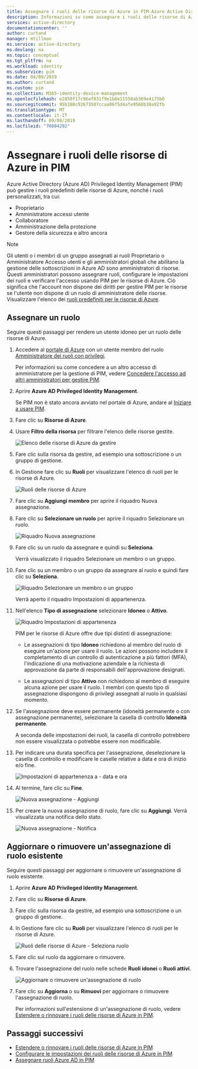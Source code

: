 ```yaml
---
title: Assegnare i ruoli delle risorse di Azure in PIM-Azure Active Directory | Microsoft Docs
description: Informazioni su come assegnare i ruoli delle risorse di Azure in Azure AD Privileged Identity Management (PIM).
services: active-directory
documentationcenter: ''
author: curtand
manager: mtillman
ms.service: active-directory
ms.devlang: na
ms.topic: conceptual
ms.tgt_pltfrm: na
ms.workload: identity
ms.subservice: pim
ms.date: 04/09/2019
ms.author: curtand
ms.custom: pim
ms.collection: M365-identity-device-management
ms.openlocfilehash: e2850f17c96ef031f9e1b8e11558ab369e4175b0
ms.sourcegitcommit: 95b180c92673507ccaa06f5d4afe9568b38a92fb
ms.translationtype: MT
ms.contentlocale: it-IT
ms.lasthandoff: 09/08/2019
ms.locfileid: "70804292"
---
```

# <a name="assign-azure-resource-roles-in-pim"></a>Assegnare i ruoli delle risorse di Azure in PIM

Azure Active Directory (Azure AD) Privileged Identity Management (PIM) può gestire i ruoli predefiniti delle risorse di Azure, nonché i ruoli personalizzati, tra cui:

- Proprietario
- Amministratore accessi utente
- Collaboratore
- Amministrazione della protezione
- Gestore della sicurezza e altro ancora

> [!NOTE]
> Gli utenti o i membri di un gruppo assegnati ai ruoli Proprietario o Amministratore Accesso utenti e gli amministratori globali che abilitano la gestione delle sottoscrizioni in Azure AD sono amministratori di risorse. Questi amministratori possono assegnare ruoli, configurare le impostazioni dei ruoli e verificare l'accesso usando PIM per le risorse di Azure. Ciò significa che l'account non dispone dei diritti per gestire PIM per le risorse se l'utente non dispone di un ruolo di amministratore delle risorse. Visualizzare l'elenco dei [ruoli predefiniti per le risorse di Azure](../../role-based-access-control/built-in-roles.md).

## <a name="assign-a-role"></a>Assegnare un ruolo

Seguire questi passaggi per rendere un utente idoneo per un ruolo delle risorse di Azure.

1. Accedere al [portale di Azure](https://portal.azure.com/) con un utente membro del ruolo [Amministratore dei ruoli con privilegi](../users-groups-roles/directory-assign-admin-roles.md#privileged-role-administrator).

    Per informazioni su come concedere a un altro accesso di amministratore per la gestione di PIM, vedere [Concedere l'accesso ad altri amministratori per gestire PIM](pim-how-to-give-access-to-pim.md).

1. Aprire **Azure AD Privileged Identity Management**.

    Se PIM non è stato ancora avviato nel portale di Azure, andare al [Iniziare a usare PIM](pim-getting-started.md).

1. Fare clic su **Risorse di Azure**.

1. Usare **Filtro della risorsa** per filtrare l'elenco delle risorse gestite.

    ![Elenco delle risorse di Azure da gestire](./media/pim-resource-roles-assign-roles/resources-list.png)

1. Fare clic sulla risorsa da gestire, ad esempio una sottoscrizione o un gruppo di gestione.

1. In Gestione fare clic su **Ruoli** per visualizzare l'elenco di ruoli per le risorse di Azure.

    ![Ruoli delle risorse di Azure](./media/pim-resource-roles-assign-roles/resources-roles.png)

1. Fare clic su **Aggiungi membro** per aprire il riquadro Nuova assegnazione.

1. Fare clic su **Selezionare un ruolo** per aprire il riquadro Selezionare un ruolo.

    ![Riquadro Nuova assegnazione](./media/pim-resource-roles-assign-roles/resources-select-role.png)

1. Fare clic su un ruolo da assegnare e quindi su **Seleziona**.

    Verrà visualizzato il riquadro Selezionare un membro o un gruppo.

1. Fare clic su un membro o un gruppo da assegnare al ruolo e quindi fare clic su **Seleziona**.

    ![Riquadro Selezionare un membro o un gruppo](./media/pim-resource-roles-assign-roles/resources-select-member-or-group.png)

    Verrà aperto il riquadro Impostazioni di appartenenza.

1. Nell'elenco **Tipo di assegnazione** selezionare **Idoneo** o **Attivo**.

    ![Riquadro Impostazioni di appartenenza](./media/pim-resource-roles-assign-roles/resources-membership-settings-type.png)

    PIM per le risorse di Azure offre due tipi distinti di assegnazione:

    - Le assegnazioni di tipo **Idoneo** richiedono al membro del ruolo di eseguire un'azione per usare il ruolo. Le azioni possono includere il completamento di un controllo di autenticazione a più fattori (MFA), l'indicazione di una motivazione aziendale e la richiesta di approvazione da parte di responsabili dell'approvazione designati.

    - Le assegnazioni di tipo **Attivo** non richiedono al membro di eseguire alcuna azione per usare il ruolo. I membri con questo tipo di assegnazione dispongono di privilegi assegnati al ruolo in qualsiasi momento.

1. Se l'assegnazione deve essere permanente (idoneità permanente o con assegnazione permanente), selezionare la casella di controllo **Idoneità permanente**.

    A seconda delle impostazioni dei ruoli, la casella di controllo potrebbero non essere visualizzata o potrebbe essere non modificabile.

1. Per indicare una durata specifica per l'assegnazione, deselezionare la casella di controllo e modificare le caselle relative a data e ora di inizio e/o fine.

    ![Impostazioni di appartenenza a - data e ora](./media/pim-resource-roles-assign-roles/resources-membership-settings-date.png)

1. Al termine, fare clic su **Fine**.

    ![Nuova assegnazione - Aggiungi](./media/pim-resource-roles-assign-roles/resources-new-assignment-add.png)

1. Per creare la nuova assegnazione di ruolo, fare clic su **Aggiungi**. Verrà visualizzata una notifica dello stato.

    ![Nuova assegnazione - Notifica](./media/pim-resource-roles-assign-roles/resources-new-assignment-notification.png)

## <a name="update-or-remove-an-existing-role-assignment"></a>Aggiornare o rimuovere un'assegnazione di ruolo esistente

Seguire questi passaggi per aggiornare o rimuovere un'assegnazione di ruolo esistente.

1. Aprire **Azure AD Privileged Identity Management**.

1. Fare clic su **Risorse di Azure**.

1. Fare clic sulla risorsa da gestire, ad esempio una sottoscrizione o un gruppo di gestione.

1. In Gestione fare clic su **Ruoli** per visualizzare l'elenco di ruoli per le risorse di Azure.

    ![Ruoli delle risorse di Azure - Seleziona ruolo](./media/pim-resource-roles-assign-roles/resources-update-select-role.png)

1. Fare clic sul ruolo da aggiornare o rimuovere.

1. Trovare l'assegnazione del ruolo nelle schede **Ruoli idonei** o **Ruoli attivi**.

    ![Aggiornare o rimuovere un'assegnazione di ruolo](./media/pim-resource-roles-assign-roles/resources-update-remove.png)

1. Fare clic su **Aggiorna** o su **Rimuovi** per aggiornare o rimuovere l'assegnazione di ruolo.

    Per informazioni sull'estensione di un'assegnazione di ruolo, vedere [Estendere o rinnovare i ruoli delle risorse di Azure in PIM](pim-resource-roles-renew-extend.md).

## <a name="next-steps"></a>Passaggi successivi

- [Estendere o rinnovare i ruoli delle risorse di Azure in PIM](pim-resource-roles-renew-extend.md)
- [Configurare le impostazioni dei ruoli delle risorse di Azure in PIM](pim-resource-roles-configure-role-settings.md)
- [Assegnare ruoli Azure AD in PIM](pim-how-to-add-role-to-user.md)
